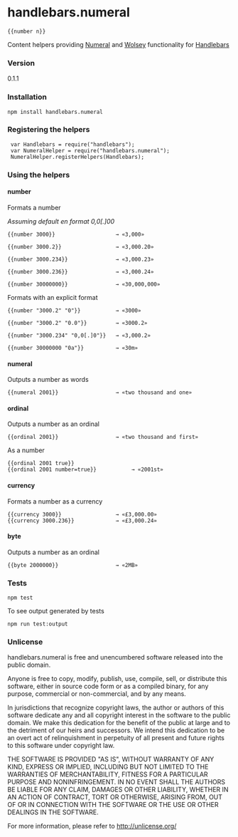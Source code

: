 # handlebars.numeral

    {{number n}}

Content helpers providing [Numeral](http://numeraljs.com) and [Wolsey](http://wolsey.solidgoldpig.com) functionality for [Handlebars](http://handlebarsjs.com)

### Version

0.1.1

### Installation

    npm install handlebars.numeral

### Registering the helpers

     var Handlebars = require("handlebars");
     var NumeralHelper = require("handlebars.numeral");
     NumeralHelper.registerHelpers(Handlebars);

### Using the helpers

#### number

Formats a number

*Assuming default en format 0,0[.]00*

    {{number 3000}}                   → «3,000»

    {{number 3000.2}}                 → «3,000.20»

    {{number 3000.234}}               → «3,000.23»

    {{number 3000.236}}               → «3,000.24»

    {{number 30000000}}               → «30,000,000»

Formats with an explicit format

    {{number "3000.2" "0"}}           → «3000»

    {{number "3000.2" "0.0"}}         → «3000.2»

    {{number "3000.234" "0,0[.]0"}}   → «3,000.2»

    {{number 30000000 "0a"}}          → «30m»

#### numeral

Outputs a number as words

    {{numeral 2001}}                  → «two thousand and one»

#### ordinal

Outputs a number as an ordinal

    {{ordinal 2001}}                  → «two thousand and first»

As a number

    {{ordinal 2001 true}}
    {{ordinal 2001 number=true}}           → «2001st»

#### currency

Formats a number as a currency

    {{currency 3000}}                 → «£3,000.00»
    {{currency 3000.236}}             → «£3,000.24»

#### byte

Outputs a number as an ordinal

    {{byte 2000000}}                  → «2MB»

### Tests

    npm test

To see output generated by tests

    npm run test:output

### Unlicense

handlebars.numeral is free and unencumbered software released into 
the public domain.

Anyone is free to copy, modify, publish, use, compile, sell, or
distribute this software, either in source code form or as a compiled
binary, for any purpose, commercial or non-commercial, and by any
means.

In jurisdictions that recognize copyright laws, the author or authors
of this software dedicate any and all copyright interest in the
software to the public domain. We make this dedication for the benefit
of the public at large and to the detriment of our heirs and
successors. We intend this dedication to be an overt act of
relinquishment in perpetuity of all present and future rights to this
software under copyright law.

THE SOFTWARE IS PROVIDED "AS IS", WITHOUT WARRANTY OF ANY KIND,
EXPRESS OR IMPLIED, INCLUDING BUT NOT LIMITED TO THE WARRANTIES OF
MERCHANTABILITY, FITNESS FOR A PARTICULAR PURPOSE AND NONINFRINGEMENT.
IN NO EVENT SHALL THE AUTHORS BE LIABLE FOR ANY CLAIM, DAMAGES OR
OTHER LIABILITY, WHETHER IN AN ACTION OF CONTRACT, TORT OR OTHERWISE,
ARISING FROM, OUT OF OR IN CONNECTION WITH THE SOFTWARE OR THE USE OR
OTHER DEALINGS IN THE SOFTWARE.

For more information, please refer to <http://unlicense.org/>